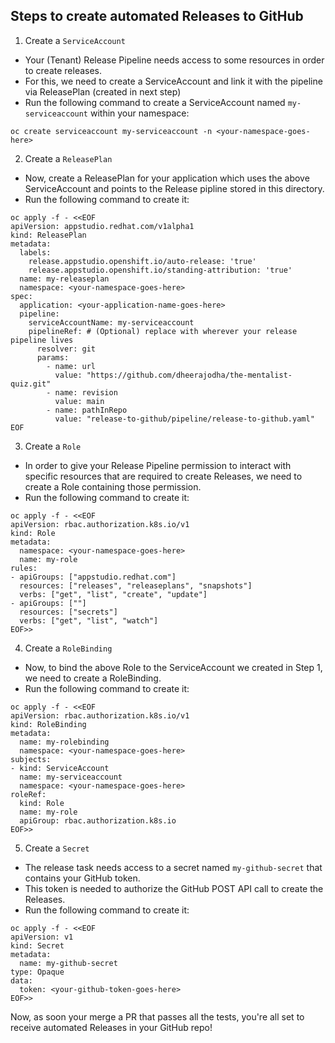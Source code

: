 ## Steps to create automated Releases to GitHub

1. Create a `ServiceAccount`

* Your (Tenant) Release Pipeline needs access to some resources in order to create releases.
* For this, we need to create a ServiceAccount and link it with the pipeline via ReleasePlan (created in next step)
* Run the following command to create a ServiceAccount named `my-serviceaccount` within your namespace:

```
oc create serviceaccount my-serviceaccount -n <your-namespace-goes-here>
```

2. Create a `ReleasePlan`

* Now, create a ReleasePlan for your application which uses the above ServiceAccount and points to the Release pipline stored in this directory.
* Run the following command to create it:

```
oc apply -f - <<EOF
apiVersion: appstudio.redhat.com/v1alpha1
kind: ReleasePlan
metadata:
  labels:
    release.appstudio.openshift.io/auto-release: 'true'
    release.appstudio.openshift.io/standing-attribution: 'true'
  name: my-releaseplan
  namespace: <your-namespace-goes-here>
spec:
  application: <your-application-name-goes-here>
  pipeline:
    serviceAccountName: my-serviceaccount 
    pipelineRef: # (Optional) replace with wherever your release pipeline lives
      resolver: git
      params:
        - name: url
          value: "https://github.com/dheerajodha/the-mentalist-quiz.git"
        - name: revision
          value: main
        - name: pathInRepo
          value: "release-to-github/pipeline/release-to-github.yaml"
EOF
```

3. Create a `Role`

* In order to give your Release Pipeline permission to interact with specific resources that are required to create Releases, we need to create a Role containing those permission.
* Run the following command to create it:

```
oc apply -f - <<EOF
apiVersion: rbac.authorization.k8s.io/v1
kind: Role
metadata:
  namespace: <your-namespace-goes-here>
  name: my-role
rules:
- apiGroups: ["appstudio.redhat.com"]
  resources: ["releases", "releaseplans", "snapshots"]
  verbs: ["get", "list", "create", "update"]
- apiGroups: [""]
  resources: ["secrets"]
  verbs: ["get", "list", "watch"]
EOF>>
```

4. Create a `RoleBinding`

* Now, to bind the above Role to the ServiceAccount we created in Step 1, we need to create a RoleBinding.
* Run the following command to create it:

```
oc apply -f - <<EOF
apiVersion: rbac.authorization.k8s.io/v1
kind: RoleBinding
metadata:
  name: my-rolebinding
  namespace: <your-namespace-goes-here>
subjects:
- kind: ServiceAccount
  name: my-serviceaccount
  namespace: <your-namespace-goes-here>
roleRef:
  kind: Role
  name: my-role
  apiGroup: rbac.authorization.k8s.io
EOF>>
```

5. Create a `Secret`

* The release task needs access to a secret named `my-github-secret` that contains your GitHub token.
* This token is needed to authorize the GitHub POST API call to create the Releases.
* Run the following command to create it:

```
oc apply -f - <<EOF
apiVersion: v1
kind: Secret
metadata:
  name: my-github-secret
type: Opaque
data:
  token: <your-github-token-goes-here>
EOF>>
```

Now, as soon your merge a PR that passes all the tests, you're all set to receive automated Releases in your GitHub repo!
